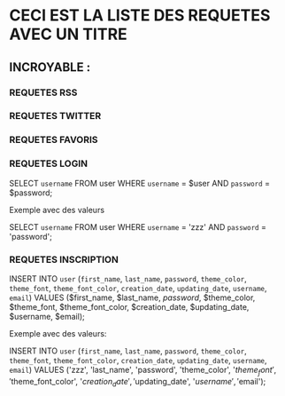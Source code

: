 
# CECI EST LA LISTE DES REQUETES AVEC UN TITRE
## INCROYABLE :

### REQUETES RSS

### REQUETES TWITTER

### REQUETES FAVORIS

### REQUETES LOGIN

SELECT `username` FROM user WHERE `username` = $user AND `password` = $password;

Exemple avec des valeurs

SELECT `username` FROM user WHERE `username` = 'zzz' AND `password` = 'password';

### REQUETES INSCRIPTION

INSERT INTO `user` (`first_name`, `last_name`, `password`, `theme_color`, `theme_font`, `theme_font_color`, `creation_date`, `updating_date`, `username`, `email`) VALUES
($first_name, $last_name, $password$, $theme_color, $theme_font, $theme_font_color, $creation_date, $updating_date, $username, $email);

Exemple avec des valeurs:

INSERT INTO `user` (`first_name`, `last_name`, `password`, `theme_color`, `theme_font`, `theme_font_color`, `creation_date`, `updating_date`, `username`, `email`) VALUES
('zzz', 'last_name', 'password', 'theme_color', '$theme_font', '$theme_font_color', '$creation_date', '$updating_date', '$username', '$email');
